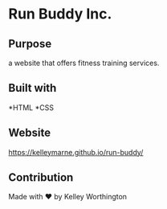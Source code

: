 # Run Buddy Inc.

## Purpose
a website that offers fitness training services.

## Built with 
*HTML
*CSS

## Website
https://kelleymarne.github.io/run-buddy/

## Contribution
Made with ❤️ by Kelley Worthington
